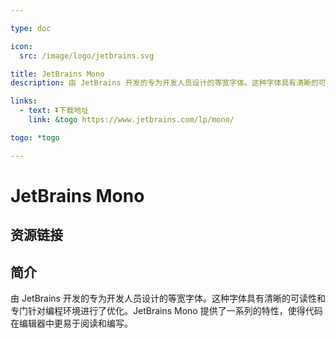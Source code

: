 ```yaml
---

type: doc

icon:
  src: /image/logo/jetbrains.svg

title: JetBrains Mono
description: 由 JetBrains 开发的专为开发人员设计的等宽字体。这种字体具有清晰的可读性和专门针对编程环境进行了优化。JetBrains Mono 提供了一系列的特性，使得代码在编辑器中更易于阅读和编写。

links:
  - text: ⏬下载地址
    link: &togo https://www.jetbrains.com/lp/mono/

togo: *togo

---
```


<ShowLogo />

# JetBrains Mono

<ShowBreadcrumb />

## 资源链接

<ShowLinks />

## 简介

由 JetBrains 开发的专为开发人员设计的等宽字体。这种字体具有清晰的可读性和专门针对编程环境进行了优化。JetBrains Mono 提供了一系列的特性，使得代码在编辑器中更易于阅读和编写。
